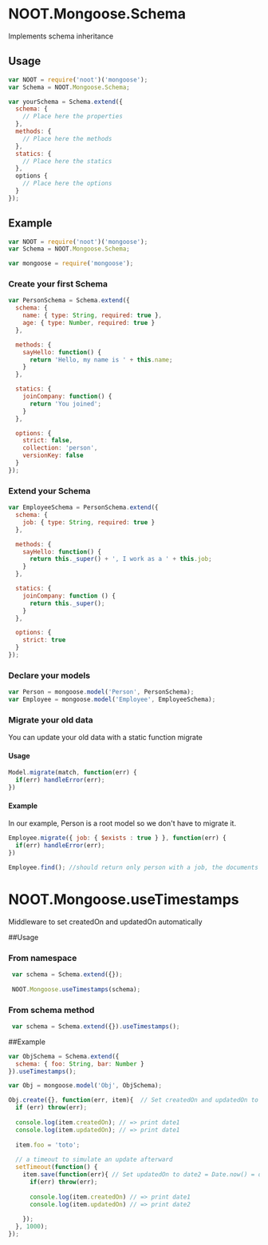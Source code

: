 # NOOT.Mongoose.Schema

Implements schema inheritance 

## Usage

```javascript
var NOOT = require('noot')('mongoose');
var Schema = NOOT.Mongoose.Schema;

var yourSchema = Schema.extend({
  schema: {
    // Place here the properties
  },
  methods: {
    // Place here the methods
  },
  statics: {
    // Place here the statics
  },
  options {
    // Place here the options
  }
});
```

## Example
```javascript
var NOOT = require('noot')('mongoose');
var Schema = NOOT.Mongoose.Schema;

var mongoose = require('mongoose');
```

### Create your first Schema

```javascript
var PersonSchema = Schema.extend({
  schema: {
    name: { type: String, required: true },
    age: { type: Number, required: true }
  },

  methods: {
    sayHello: function() {
      return 'Hello, my name is ' + this.name;
    }
  },

  statics: {
    joinCompany: function() {
      return 'You joined';
    }
  },

  options: {
    strict: false,
    collection: 'person',
    versionKey: false
  }
});
```

### Extend your Schema

```javascript
var EmployeeSchema = PersonSchema.extend({
  schema: {
    job: { type: String, required: true }
  },

  methods: {
    sayHello: function() {
      return this._super() + ', I work as a ' + this.job;
    }
  },

  statics: {
    joinCompany: function () {
      return this._super();
    }
  },

  options: {
    strict: true
  }
});
```

### Declare your models
```javascript
var Person = mongoose.model('Person', PersonSchema);
var Employee = mongoose.model('Employee', EmployeeSchema);
```

### Migrate your old data

You can update your old data with a static function migrate

#### Usage
```javascript
Model.migrate(match, function(err) {
  if(err) handleError(err);
})
```

#### Example

In our example, Person is a root model so we don't have to migrate it.

```javascript
Employee.migrate({ job: { $exists : true } }, function(err) {
  if(err) handleError(err);
})

Employee.find(); //should return only person with a job, the documents are instance of Employee.
```

# NOOT.Mongoose.useTimestamps 

 Middleware to set createdOn and updatedOn automatically 

##Usage

### From namespace

```javascript
 var schema = Schema.extend({});
 
 NOOT.Mongoose.useTimestamps(schema);

```

### From schema method 

```javascript
 var schema = Schema.extend({}).useTimestamps();

```

##Example

```javascript
var ObjSchema = Schema.extend({
  schema: { foo: String, bar: Number }
}).useTimestamps();

var Obj = mongoose.model('Obj', ObjSchema);

Obj.create({}, function(err, item){  // Set createdOn and updatedOn to date1 = Date.now()
  if (err) throw(err);
  
  console.log(item.createdOn); // => print date1
  console.log(item.updatedOn); // => print date1
  
  item.foo = 'toto';
  
  // a timeout to simulate an update afterward
  setTimeout(function() {
    item.save(function(err){ // Set updatedOn to date2 = Date.now() = date1 + ~1000 
      if(err) throw(err);
      
      console.log(item.createdOn) // => print date1
      console.log(item.updatedOn) // => print date2
      
    }); 
  }, 1000);
});
```